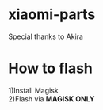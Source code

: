 # xiaomi-parts

Special thanks to Akira

# How to flash
  1)Install Magisk <br>
  2)Flash via **MAGISK ONLY**
